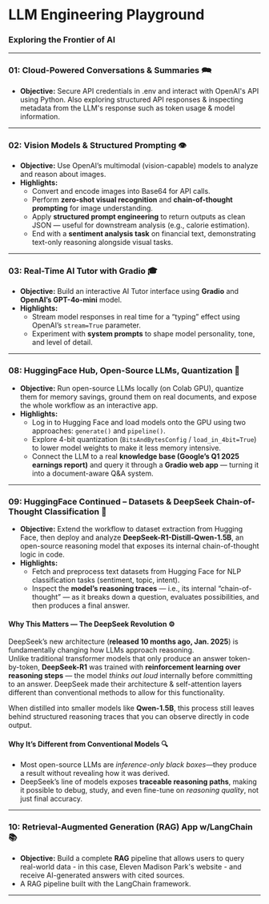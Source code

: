 #  **LLM Engineering Playground** 

### Exploring the Frontier of AI

---

### **01: Cloud-Powered Conversations & Summaries** 🗪 
- **Objective:** Secure API credentials in .env and interact with OpenAI's API using Python.  Also exploring structured API responses & inspecting metadata from the LLM's response such as token usage & model information.  

---

### **02: Vision Models & Structured Prompting** 👁️  
- **Objective:** Use OpenAI’s multimodal (vision-capable) models to analyze and reason about images.  
- **Highlights:**  
  - Convert and encode images into Base64 for API calls.  
  - Perform **zero-shot visual recognition** and **chain-of-thought prompting** for image understanding.  
  - Apply **structured prompt engineering** to return outputs as clean JSON — useful for downstream analysis (e.g., calorie estimation).  
  - End with a **sentiment analysis task** on financial text, demonstrating text-only reasoning alongside visual tasks.  

---

### **03: Real-Time AI Tutor with Gradio** 🎓  
- **Objective:** Build an interactive AI Tutor interface using **Gradio** and **OpenAI’s GPT-4o-mini** model.  
- **Highlights:**  
  - Stream model responses in real time for a “typing” effect using OpenAI’s `stream=True` parameter.  
  - Experiment with **system prompts** to shape model personality, tone, and level of detail.  

---

### **08: HuggingFace Hub, Open-Source LLMs, Quantization** 🧠  
- **Objective:** Run open-source LLMs locally (on Colab GPU), quantize them for memory savings, ground them on real documents, and expose the whole workflow as an interactive app.
- **Highlights:**  
  - Log in to Hugging Face and load models onto the GPU using two approaches: `generate()` and `pipeline()`. 
  - Explore 4-bit quantization (`BitsAndBytesConfig` / `load_in_4bit=True`) to lower model weights to make it less memory intensive.  
  - Connect the LLM to a real **knowledge base (Google’s Q1 2025 earnings report)** and query it through a **Gradio web app** — turning it into a document-aware Q&A system.  

---

### **09: HuggingFace Continued – Datasets & DeepSeek Chain-of-Thought Classification** 🧩  
- **Objective:** Extend the workflow to dataset extraction from Hugging Face, then deploy and analyze **DeepSeek-R1-Distill-Qwen-1.5B**, an open-source reasoning model that exposes its internal chain-of-thought logic in code.  
- **Highlights:**  
  - Fetch and preprocess text datasets from Hugging Face for NLP classification tasks (sentiment, topic, intent).  
  - Inspect the **model’s reasoning traces** — i.e., its internal “chain-of-thought” — as it breaks down a question, evaluates possibilities, and then produces a final answer.  

#### **Why This Matters — The DeepSeek Revolution** ⚙️  
DeepSeek’s new architecture (**released 10 months ago, Jan. 2025**) is fundamentally changing how LLMs approach reasoning.  
Unlike traditional transformer models that only produce an answer token-by-token, **DeepSeek-R1** was trained with **reinforcement learning over reasoning steps** — the model *thinks out loud* internally before committing to an answer.  DeepSeek made their architecture & self-attention layers different than conventional methods to allow for this functionality. 

When distilled into smaller models like **Qwen-1.5B**, this process still leaves behind structured reasoning traces that you can observe directly in code output.  

#### **Why It’s Different from Conventional Models** 🔍  
- Most open-source LLMs are *inference-only black boxes*—they produce a result without revealing how it was derived.  
- DeepSeek’s line of models exposes **traceable reasoning paths**, making it possible to debug, study, and even fine-tune on *reasoning quality*, not just final accuracy.  

---

### **10: Retrieval-Augmented Generation (RAG) App w/LangChain** 📚
- **Objective:** Build a complete **RAG** pipeline that allows users to query real-world data - in this case, Eleven Madison Park's website - and receive AI-generated answers with cited sources.  
- A RAG pipeline built with the LangChain framework.  

---

